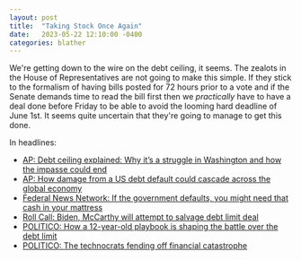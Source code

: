 ```yaml
---
layout: post
title:  "Taking Stock Once Again"
date:   2023-05-22 12:10:00 -0400
categories: blather
---
```

We're getting down to the wire on the debt ceiling, it seems.  The zealots in the House of Representatives are not going to make this simple.  If they stick to the formalism of having bills posted for 72 hours prior to a vote and if the Senate demands time to read the bill first then we *practically* have to have a deal done before Friday to be able to avoid the looming hard deadline of June 1st.  It seems quite uncertain that they're going to manage to get this done.  

In headlines:  
* [AP: Debt ceiling explained: Why it’s a struggle in Washington and how the impasse could end](https://apnews.com/article/debt-ceiling-biden-mccarthy-default-negotiations-cb0646c6301f1df97211896897df3723)  
* [AP: How damage from a US debt default could cascade across the global economy](https://apnews.com/article/debt-limit-congress-world-economy-recession-biden-52df635e9b89f4b1677176fc8d59eff0)  
* [Federal News Network: If the government defaults, you might need that cash in your mattress ](https://federalnewsnetwork.com/pay-benefits/2023/05/if-the-government-defaults-you-might-need-that-cash-in-you-mattress/)  
* [Roll Call: Biden, McCarthy will attempt to salvage debt limit deal](https://rollcall.com/2023/05/22/biden-mccarthy-will-attempt-to-salvage-debt-limit-deal/)  
* [POLITICO: How a 12-year-old playbook is shaping the battle over the debt limit](https://www.politico.com/news/2023/05/22/debt-limit-obama-biden-2011-00097961)  
* [POLITICO: The technocrats fending off financial catastrophe](https://www.politico.com/news/2023/05/22/treasury-janet-yellen-debt-limit-00098135)  
